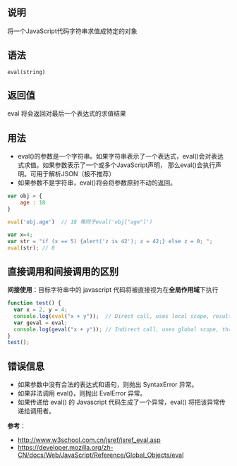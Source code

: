 ## 说明
将一个JavaScript代码字符串求值成特定的对象

## 语法
`eval(string)`

## 返回值
eval 将会返回对最后一个表达式的求值结果

## 用法
- eval()的参数是一个字符串。如果字符串表示了一个表达式，eval()会对表达式求值。如果参数表示了一个或多个JavaScript声明， 那么eval()会执行声明。可用于解析JSON（极不推荐）
- 如果参数不是字符串，eval()将会将参数原封不动的返回。

```js
var obj = {
    age : 18
}

eval('obj.age')  // 18 等同于eval('obj["age"]')


```

```js
var x=4;
var str = "if (x == 5) {alert('z is 42'); z = 42;} else z = 0; ";
eval(str); // 0

```



## 直接调用和间接调用的区别
**间接使用**：目标字符串中的 javascript 代码将被直接视为在**全局作用域**下执行

```js
function test() {
  var x = 2, y = 4;
  console.log(eval("x + y"));  // Direct call, uses local scope, result is 6
  var geval = eval;
  console.log(geval("x + y")); // Indirect call, uses global scope, throws ReferenceError because `x` is undefined
}
test();
```

## 错误信息
- 如果参数中没有合法的表达式和语句，则抛出 SyntaxError 异常。
- 如果非法调用 eval()，则抛出 EvalError 异常。
- 如果传递给 eval() 的 Javascript 代码生成了一个异常，eval() 将把该异常传递给调用者。

**参考**：
- http://www.w3school.com.cn/jsref/jsref_eval.asp
- https://developer.mozilla.org/zh-CN/docs/Web/JavaScript/Reference/Global_Objects/eval